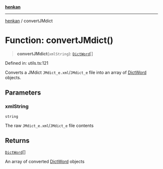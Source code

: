 [**henkan**](../README.md)

***

[henkan](../README.md) / convertJMdict

# Function: convertJMdict()

> **convertJMdict**(`xmlString`): [`DictWord`](../interfaces/DictWord.md)[]

Defined in: utils.ts:121

Converts a JMdict `JMdict_e.xml`/`JMdict_e` file into an array of [DictWord](../interfaces/DictWord.md) objects.

## Parameters

### xmlString

`string`

The raw `JMdict_e.xml`/`JMdict_e` file contents

## Returns

[`DictWord`](../interfaces/DictWord.md)[]

An array of converted [DictWord](../interfaces/DictWord.md) objects
